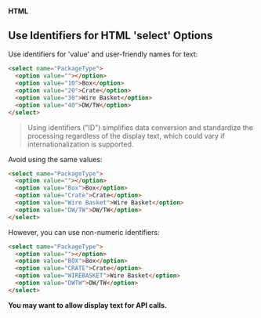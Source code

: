 #### HTML
## Use Identifiers for HTML 'select' Options

Use identifiers for 'value' and user-friendly names for text:
``` html
<select name="PackageType">
  <option value=""></option>
  <option value="10">Box</option>
  <option value="20">Crate</option>
  <option value="30">Wire Basket</option>
  <option value="40">DW/TW</option>
</select>
```
> Using identifiers ("ID") simplifies data conversion and standardize the processing regardless of the display text, which could vary if internationalization is supported. 

Avoid using the same values:
``` html
<select name="PackageType">
  <option value=""></option>
  <option value="Box">Box</option>
  <option value="Crate">Crate</option>
  <option value="Wire Basket">Wire Basket</option>
  <option value="DW/TW">DW/TW</option>
</select>
```

However, you can use non-numeric identifiers:
``` html
<select name="PackageType">
  <option value=""></option>
  <option value="BOX">Box</option>
  <option value="CRATE">Crate</option>
  <option value="WIREBASKET">Wire Basket</option>
  <option value="DWTW">DW/TW</option>
</select>
```

**You may want to allow display text for API calls.**

